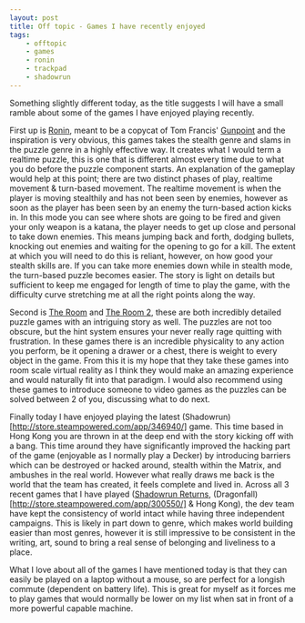 ```yaml
---
layout: post
title: Off topic - Games I have recently enjoyed
tags:
    - offtopic
    - games
    - ronin
    - trackpad
    - shadowrun
---
```


Something slightly different today, as the title suggests I will have a small ramble about some of the games I have enjoyed playing recently.

First up is [Ronin](http://ronin-game.com/), meant to be a copycat of Tom Francis' [Gunpoint](http://www.gunpointgame.com/) and the inspiration is very obvious, this games takes the stealth genre and slams in the puzzle genre in a highly effective way. It creates what I would term a realtime puzzle, this is one that is different almost every time due to what you do before the puzzle component starts. An explanation of the gameplay would help at this point; there are two distinct phases of play, realtime movement &amp; turn-based movement. The realtime movement is when the player is moving stealthily and has not been seen by enemies, however as soon as the player has been seen by an enemy the turn-based action kicks in. In this mode you can see where shots are going to be fired and given your only weapon is a katana, the player needs to get up close and personal to take down enemies. This means jumping back and forth, dodging bullets, knocking out enemies and waiting for the opening to go for a kill. The extent at which you will need to do this is reliant, however, on how good your stealth skills are. If you can take more enemies down while in stealth mode, the turn-based puzzle becomes easier. The story is light on details but sufficient to keep me engaged for length of time to play the game, with the difficulty curve stretching me at all the right points along the way.

Second is [The Room](http://www.fireproofgames.com/games/the-room) and [The Room 2](http://www.fireproofgames.com/games/the-room-two), these are both incredibly detailed puzzle games with an intriguing story as well. The puzzles are not too obscure, but the hint system ensures your never really rage quitting with frustration. In these games there is an incredible physicality to any action you perform, be it opening a drawer or a chest, there is weight to every object in the game. From this it is my hope that they take these games into room scale virtual reality as I think they would make an amazing experience and would naturally fit into that paradigm. I would also recommend using these games to introduce someone to video games as the puzzles can be solved between 2 of you, discussing what to do next.

Finally today I have enjoyed playing the latest (Shadowrun)[http://store.steampowered.com/app/346940/] game. This time based in Hong Kong you are thrown in at the deep end with the story kicking off with a bang. This time around they have significantly improved the hacking part of the game (enjoyable as I normally play a Decker) by introducing barriers which can be destroyed or hacked around, stealth within the Matrix, and ambushes in the real world. However what really draws me back is the world that the team has created, it feels complete and lived in. Across all 3 recent games that I have played ([Shadowrun Returns](http://store.steampowered.com/app/234650/), (Dragonfall)[http://store.steampowered.com/app/300550/] & Hong Kong), the dev team have kept the consistency of world intact while having three independent campaigns. This is likely in part down to genre, which makes world building easier than most genres, however it is still impressive to be consistent in the writing, art, sound to bring a real sense of belonging and liveliness to a place.

What I love about all of the games I have mentioned today is that they can easily be played on a laptop without a mouse, so are perfect for a longish commute (dependent on battery life). This is great for myself as it forces me to play games that would normally be lower on my list when sat in front of a more powerful capable machine.
